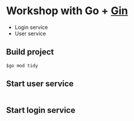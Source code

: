 # Workshop with Go + [Gin](https://github.com/gin-gonic/gin)
* Login service
* User service

## Build project
```
$go mod tidy
```

## Start user service
```
```

## Start login service
```
```